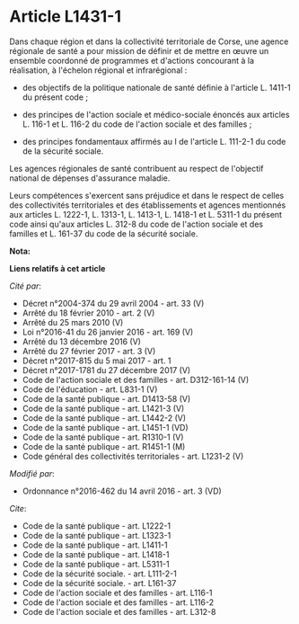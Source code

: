# Article L1431-1

Dans chaque région et dans la collectivité territoriale de Corse, une agence régionale de santé a pour mission de définir et
de mettre en œuvre un ensemble coordonné de programmes et d'actions concourant à la réalisation, à l'échelon régional et
infrarégional :

- des objectifs de la politique nationale de santé définie à l'article L. 1411-1 du présent code ;

- des principes de l'action sociale et médico-sociale énoncés aux articles L. 116-1 et L. 116-2 du code de l'action sociale
et des familles ;

- des principes fondamentaux affirmés au I de l'article L. 111-2-1 du code de la sécurité sociale. 

Les agences régionales de santé contribuent au respect de l'objectif national de dépenses d'assurance maladie. 

Leurs compétences s'exercent sans préjudice et dans le respect de celles des collectivités territoriales et des
établissements et agences mentionnés aux articles L. 1222-1, L. 1313-1, L. 1413-1, L. 1418-1 et L. 5311-1 du présent code
ainsi qu'aux articles L. 312-8 du code de l'action sociale et des familles et L. 161-37 du code de la sécurité sociale.

**Nota:**



**Liens relatifs à cet article**

_Cité par_:

  - Décret n°2004-374 du 29 avril 2004 - art. 33 (V)
  - Arrêté du 18 février 2010 - art. 2 (V)
  - Arrêté du 25 mars 2010 (V)
  - Loi n°2016-41 du 26 janvier 2016 - art. 169 (V)
  - Arrêté du 13 décembre 2016 (V)
  - Arrêté du 27 février 2017 - art. 3 (V)
  - Décret n°2017-815 du 5 mai 2017 - art. 1
  - Décret n°2017-1781 du 27 décembre 2017 (V)
  - Code de l'action sociale et des familles - art. D312-161-14 (V)
  - Code de l'éducation - art. L831-1 (V)
  - Code de la santé publique - art. D1413-58 (V)
  - Code de la santé publique - art. L1421-3 (V)
  - Code de la santé publique - art. L1442-2 (V)
  - Code de la santé publique - art. L1451-1 (VD)
  - Code de la santé publique - art. R1310-1 (V)
  - Code de la santé publique - art. R1451-1 (M)
  - Code général des collectivités territoriales - art. L1231-2 (V)

_Modifié par_:

  - Ordonnance n°2016-462 du 14 avril 2016 - art. 3 (VD)

_Cite_:

  - Code de la santé publique - art. L1222-1
  - Code de la santé publique - art. L1323-1
  - Code de la santé publique - art. L1411-1
  - Code de la santé publique - art. L1418-1
  - Code de la santé publique - art. L5311-1
  - Code de la sécurité sociale. - art. L111-2-1
  - Code de la sécurité sociale. - art. L161-37
  - Code de l'action sociale et des familles - art. L116-1
  - Code de l'action sociale et des familles - art. L116-2
  - Code de l'action sociale et des familles - art. L312-8
